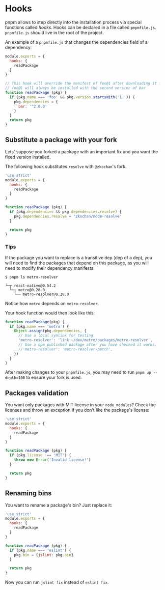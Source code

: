 # Hooks

pnpm allows to step directly into the installation process via special functions called *hooks*.
Hooks can be declared in a file called `pnpmfile.js`. `pnpmfile.js` should live in the root of the project.

An example of a `pnpmfile.js` that changes the dependencies field of a dependency:

```js
module.exports = {
  hooks: {
    readPackage
  }
}

// This hook will override the manifest of foo@1 after downloading it from the registry
// foo@1 will always be installed with the second version of bar
function readPackage (pkg) {
  if (pkg.name === 'foo' && pkg.version.startsWith('1.')) {
    pkg.dependencies = {
      bar: '^2.0.0'
    }
  }
  return pkg
}
```

## Substitute a package with your fork

Lets' suppose you forked a package with an important fix and you want the fixed
version installed.

The following hook substitutes `resolve` with `@zkochan`'s fork.

```js
'use strict'
module.exports = {
  hooks: {
    readPackage
  }
}

function readPackage (pkg) {
  if (pkg.dependencies && pkg.dependencies.resolve) {
    pkg.dependencies.resolve = 'zkochan/node-resolve'
  }

  return pkg
}
```

### Tips 

If the package you want to replace is a transitive dep (dep of a dep), 
you will need to find the packages that depend on this package, 
as you will need to modify their dependency manifests.

```
$ pnpm ls metro-resolver

└─┬ react-native@0.54.2
  └─┬ metro@0.28.0
    └── metro-resolver@0.28.0
```

Notice how `metro` depends on `metro-resolver`.

Your hook function would then look like this:

```js
function readPackage(pkg) {
  if (pkg.name === 'metro') {
    Object.assign(pkg.dependencies, {
      // Use a local symlink for testing.
      'metro-resolver': 'link:~/dev/metro/packages/metro-resolver',
      // Use a npm published package after you have checked it works.
      //'metro-resolver': 'metro-resolver-patch',
    })
  }
}
```

After making changes to your `pnpmfile.js`, you may need to run 
`pnpm up --depth=100` to ensure your fork is used.

## Packages validation

You want only packages with MIT license in your `node_modules`? Check the licenses
and throw an exception if you don't like the package's license:

```js
'use strict'
module.exports = {
  hooks: {
    readPackage
  }
}

function readPackage (pkg) {
  if (pkg.license !== 'MIT') {
    throw new Error('Invalid license!')
  }

  return pkg
}
```

## Renaming bins

You want to rename a package's bin? Just replace it:

```js
'use strict'
module.exports = {
  hooks: {
    readPackage
  }
}

function readPackage (pkg) {
  if (pkg.name === 'eslint') {
    pkg.bin = {jslint: pkg.bin}
  }

  return pkg
}
```

Now you can run `jslint fix` instead of `eslint fix`.
